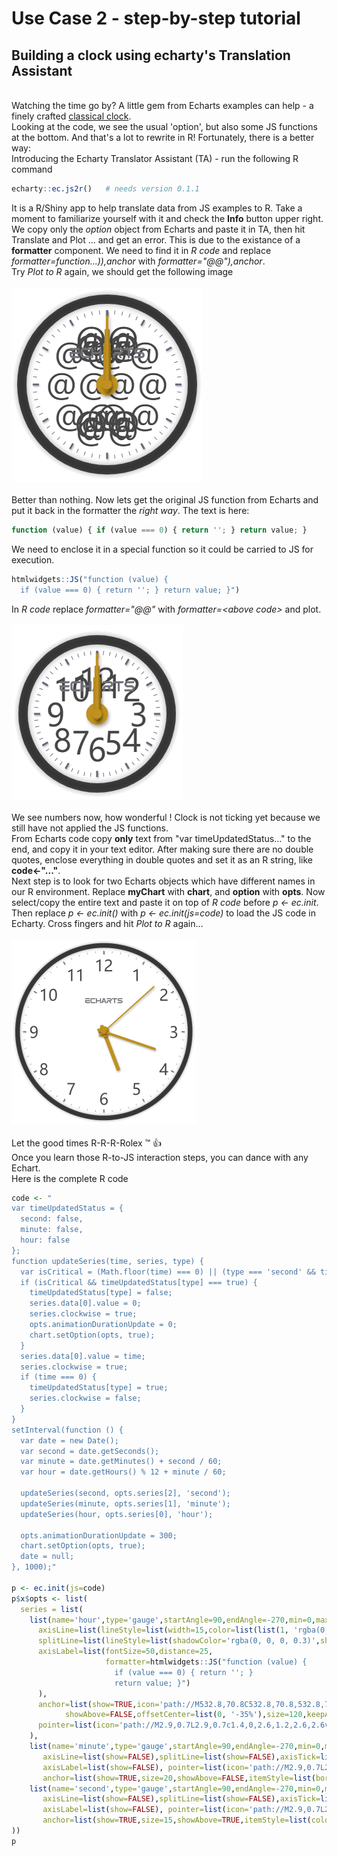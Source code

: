 ﻿# Use Case 2 - step-by-step tutorial

## Building a clock using echarty's Translation Assistant  
\
Watching the time go by? A little gem from Echarts examples can help - a finely crafted [classical clock](https://echarts.apache.org/examples/en/editor.html?c=gauge-clock).  
Looking at the code, we see the usual 'option', but also some JS functions at the bottom. And that's a lot to rewrite in R! Fortunately, there is a better way:  
Introducing the Echarty Translator Assistant (TA) - run the following R command
```r
echarty::ec.js2r()   # needs version 0.1.1
```
It is a R/Shiny app to help translate data from JS examples to R. Take a moment to familiarize yourself with it and check the **Info** button upper right.  
We copy only the *option* object from Echarts and paste it in TA, then hit Translate and Plot ... and get an error. This is due to the existance of a **formatter** component. We need to find it in *R code* and replace *formatter=function...)),anchor* with *formatter="@@"),anchor*.  
Try *Plot to R* again, we should get the following image  
\
<img src="img/uc2-1.png" alt="clock1"/>
\
\
Better than nothing. Now lets get the original JS function from Echarts and put it back in the formatter the *right way*. The text is here:  
```js
function (value) { if (value === 0) { return ''; } return value; }
```
We need to enclose it in a special function so it could be carried to JS for execution.  
```r
htmlwidgets::JS("function (value) { 
  if (value === 0) { return ''; } return value; }")
```
In *R code* replace *formatter="@@"* with *formatter=\<above code\>* and plot.  
\
<img src="img/uc2-2.png" alt="clock2"/>
\
\
We see numbers now, how wonderful ! Clock is not ticking yet because we still have not applied the JS functions.  
From Echarts code copy **only** text from "var timeUpdatedStatus..." to the end, and copy it in your text editor. After making sure there are no double quotes, enclose everything in double quotes and set it as an R string, like **code<-"..."**.  
Next step is to look for two Echarts objects which have different names in our R environment. Replace **myChart** with **chart**, and **option** with **opts**.  Now select/copy the entire text and paste it on top of *R code* before *p <- ec.init*.
Then replace *p <- ec.init()* with *p <- ec.init(js=code)* to load the JS code in Echarty. Cross fingers and hit *Plot to R* again...  
\
<img src="img/uc2-3.png" alt="clock3"/>
\
\
Let the good times R-R-R-Rolex ™ 👍  
Once you learn those R-to-JS interaction steps, you can dance with any Echart.  
Here is the complete R code  
```r
code <- "
var timeUpdatedStatus = {
  second: false,
  minute: false,
  hour: false
};
function updateSeries(time, series, type) {
  var isCritical = (Math.floor(time) === 0) || (type === 'second' && time === 1);
  if (isCritical && timeUpdatedStatus[type] === true) {
    timeUpdatedStatus[type] = false;
    series.data[0].value = 0;
    series.clockwise = true;
    opts.animationDurationUpdate = 0;
    chart.setOption(opts, true);
  }
  series.data[0].value = time;
  series.clockwise = true;
  if (time === 0) {
    timeUpdatedStatus[type] = true;
    series.clockwise = false;
  }
}
setInterval(function () {
  var date = new Date();
  var second = date.getSeconds();
  var minute = date.getMinutes() + second / 60;
  var hour = date.getHours() % 12 + minute / 60;
  
  updateSeries(second, opts.series[2], 'second');
  updateSeries(minute, opts.series[1], 'minute');
  updateSeries(hour, opts.series[0], 'hour');
  
  opts.animationDurationUpdate = 300;
  chart.setOption(opts, true);
  date = null;
}, 1000);"

p <- ec.init(js=code)
p$x$opts <- list(
  series = list(
    list(name='hour',type='gauge',startAngle=90,endAngle=-270,min=0,max=12,splitNumber=12,
      axisLine=list(lineStyle=list(width=15,color=list(list(1, 'rgba(0,0,0,0.7)')), shadowColor='rgba(0, 0, 0, 0.5)',shadowBlur=15)),
      splitLine=list(lineStyle=list(shadowColor='rgba(0, 0, 0, 0.3)',shadowBlur=3,shadowOffsetX=1,shadowOffsetY=2)),
      axisLabel=list(fontSize=50,distance=25,
                     formatter=htmlwidgets::JS("function (value) {
                       if (value === 0) { return ''; }
                       return value; }")
      ),
      anchor=list(show=TRUE,icon='path://M532.8,70.8C532.8,70.8,532.8,70.8,532.8,70.8L532.8,70.8C532.7,70.8,532.8,70.8,532.8,70.8z M456.1,49.6c-2.2-6.2-8.1-10.6-15-10.6h-37.5v10.6h37.5l0,0c2.9,0,5.3,2.4,5.3,5.3c0,2.9-2.4,5.3-5.3,5.3v0h-22.5c-1.5,0.1-3,0.4-4.3,0.9c-4.5,1.6-8.1,5.2-9.7,9.8c-0.6,1.7-0.9,3.4-0.9,5.3v16h10.6v-16l0,0l0,0c0-2.7,2.1-5,4.7-5.3h10.3l10.4,21.2h11.8l-10.4-21.2h0c6.9,0,12.8-4.4,15-10.6c0.6-1.7,0.9-3.5,0.9-5.3C457,53,456.7,51.2,456.1,49.6z M388.9,92.1h11.3L381,39h-3.6h-11.3L346.8,92v0h11.3l3.9-10.7h7.3h7.7l3.9-10.6h-7.7h-7.3l7.7-21.2v0L388.9,92.1z M301,38.9h-10.6v53.1H301V70.8h28.4l3.7-10.6H301V38.9zM333.2,38.9v10.6v10.7v31.9h10.6V38.9H333.2z M249.5,81.4L249.5,81.4L249.5,81.4c-2.9,0-5.3-2.4-5.3-5.3h0V54.9h0l0,0c0-2.9,2.4-5.3,5.3-5.3l0,0l0,0h33.6l3.9-10.6h-37.5c-1.9,0-3.6,0.3-5.3,0.9c-4.5,1.6-8.1,5.2-9.7,9.7c-0.6,1.7-0.9,3.5-0.9,5.3l0,0v21.3c0,1.9,0.3,3.6,0.9,5.3c1.6,4.5,5.2,8.1,9.7,9.7c1.7,0.6,3.5,0.9,5.3,0.9h33.6l3.9-10.6H249.5z M176.8,38.9v10.6h49.6l3.9-10.6H176.8z M192.7,81.4L192.7,81.4L192.7,81.4c-2.9,0-5.3-2.4-5.3-5.3l0,0v-5.3h38.9l3.9-10.6h-53.4v10.6v5.3l0,0c0,1.9,0.3,3.6,0.9,5.3c1.6,4.5,5.2,8.1,9.7,9.7c1.7,0.6,3.4,0.9,5.3,0.9h23.4h10.2l3.9-10.6l0,0H192.7z M460.1,38.9v10.6h21.4v42.5h10.6V49.6h17.5l3.8-10.6H460.1z M541.6,68.2c-0.2,0.1-0.4,0.3-0.7,0.4C541.1,68.4,541.4,68.3,541.6,68.2L541.6,68.2z M554.3,60.2h-21.6v0l0,0c-2.9,0-5.3-2.4-5.3-5.3c0-2.9,2.4-5.3,5.3-5.3l0,0l0,0h33.6l3.8-10.6h-37.5l0,0c-6.9,0-12.8,4.4-15,10.6c-0.6,1.7-0.9,3.5-0.9,5.3c0,1.9,0.3,3.7,0.9,5.3c2.2,6.2,8.1,10.6,15,10.6h21.6l0,0c2.9,0,5.3,2.4,5.3,5.3c0,2.9-2.4,5.3-5.3,5.3l0,0h-37.5v10.6h37.5c6.9,0,12.8-4.4,15-10.6c0.6-1.7,0.9-3.5,0.9-5.3c0-1.9-0.3-3.7-0.9-5.3C567.2,64.6,561.3,60.2,554.3,60.2z',
            showAbove=FALSE,offsetCenter=list(0, '-35%'),size=120,keepAspect=TRUE,itemStyle=list(color='#707177')),
      pointer=list(icon='path://M2.9,0.7L2.9,0.7c1.4,0,2.6,1.2,2.6,2.6v115c0,1.4-1.2,2.6-2.6,2.6l0,0c-1.4,0-2.6-1.2-2.6-2.6V3.3C0.3,1.9,1.4,0.7,2.9,0.7z',width=12,length='55%',offsetCenter=list(0, '8%'),itemStyle=list(color='#C0911F',shadowColor='rgba(0, 0, 0, 0.3)',shadowBlur=8,shadowOffsetX=2,shadowOffsetY=4)),detail=list(show=FALSE),title=list(offsetCenter=list(0, '30%')),data=list(list(value=0))
    ),
    list(name='minute',type='gauge',startAngle=90,endAngle=-270,min=0,max=60,
       axisLine=list(show=FALSE),splitLine=list(show=FALSE),axisTick=list(show=FALSE),
       axisLabel=list(show=FALSE), pointer=list(icon='path://M2.9,0.7L2.9,0.7c1.4,0,2.6,1.2,2.6,2.6v115c0,1.4-1.2,2.6-2.6,2.6l0,0c-1.4,0-2.6-1.2-2.6-2.6V3.3C0.3,1.9,1.4,0.7,2.9,0.7z',width=8,length='70%',offsetCenter=list(0, '8%'),itemStyle=list(color='#C0911F',shadowColor='rgba(0, 0, 0, 0.3)',shadowBlur=8,shadowOffsetX=2,shadowOffsetY=4)),
       anchor=list(show=TRUE,size=20,showAbove=FALSE,itemStyle=list(borderWidth=15,borderColor='#C0911F',shadowColor='rgba(0, 0, 0, 0.3)',shadowBlur=8,shadowOffsetX=2,shadowOffsetY=4)),detail=list(show=FALSE),title=list(offsetCenter=list('0%', '-40%')),data=list(list(value=0))),
    list(name='second',type='gauge',startAngle=90,endAngle=-270,min=0,max=60,animationEasingUpdate='bounceOut',
       axisLine=list(show=FALSE),splitLine=list(show=FALSE),axisTick=list(show=FALSE),
       axisLabel=list(show=FALSE), pointer=list(icon='path://M2.9,0.7L2.9,0.7c1.4,0,2.6,1.2,2.6,2.6v115c0,1.4-1.2,2.6-2.6,2.6l0,0c-1.4,0-2.6-1.2-2.6-2.6V3.3C0.3,1.9,1.4,0.7,2.9,0.7z',width=4,length='85%',offsetCenter=list(0, '8%'),itemStyle=list(color='#C0911F',shadowColor='rgba(0, 0, 0, 0.3)',shadowBlur=8,shadowOffsetX=2,shadowOffsetY=4)),
       anchor=list(show=TRUE,size=15,showAbove=TRUE,itemStyle=list(color='#C0911F',shadowColor='rgba(0, 0, 0, 0.3)',shadowBlur=8,shadowOffsetX=2,shadowOffsetY=4)),detail=list(show=FALSE),title=list(offsetCenter=list('0%', '-40%')),data=list(list(value=0)))
))
p
```
